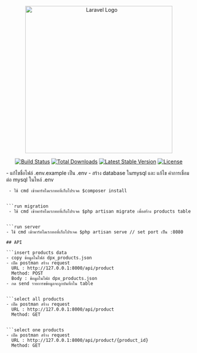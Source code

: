 <p align="center"><a href="https://laravel.com" target="_blank"><img src="https://raw.githubusercontent.com/laravel/art/master/logo-lockup/5%20SVG/2%20CMYK/1%20Full%20Color/laravel-logolockup-cmyk-red.svg" width="400" alt="Laravel Logo"></a></p>

<p align="center">
<a href="https://travis-ci.org/laravel/framework"><img src="https://travis-ci.org/laravel/framework.svg" alt="Build Status"></a>
<a href="https://packagist.org/packages/laravel/framework"><img src="https://img.shields.io/packagist/dt/laravel/framework" alt="Total Downloads"></a>
<a href="https://packagist.org/packages/laravel/framework"><img src="https://img.shields.io/packagist/v/laravel/framework" alt="Latest Stable Version"></a>
<a href="https://packagist.org/packages/laravel/framework"><img src="https://img.shields.io/packagist/l/laravel/framework" alt="License"></a>
</p>
 - แก้ไขชื่อไฟล์ .env.example เป็น .env
 - สร้าง database ในmysql และ แก้ไข ค่าการเชื่อมต่อ mysql ในไหล์ .env 
 
 
```run Setup
 - ใช้ cmd เข้าพาร์ทไดเรกทอที่เก็บโปรเจค $composer install

 
```run migration
 - ใช้ cmd เข้าพาร์ทไดเรกทอที่เก็บโปรเจค $php artisan migrate เพื่อสร้าง products table


```run server
- ใช้ cmd เข้าพาร์ทไดเรกทอที่เก็บโปรเจค $php artisan serve // set port เป็น :8080

## API

```insert products data
- copy ข้อมูลในไฟล์ dpx_products.json 
- เปิด postman สร้าง request 
  URL : http://127.0.0.1:8000/api/product 
  Method: POST
  Body : ช้อมูลในไฟล์ dpx_products.json
- กด send รายการขข้อมูลจะถูกบันทึกใน table


```select all products
- เปิด postman สร้าง request  
  URL : http://127.0.0.1:8000/api/product 
  Method: GET


```select one products
- เปิด postman สร้าง request  
  URL : http://127.0.0.1:8000/api/product/{product_id} 
  Method: GET

